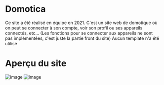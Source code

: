 # Domotica
Ce site a été réalisé en équipe en 2021.
C'est un site web de domotique où on peut se connecter à son compte, voir son profil ou ses appareils connectés, etc... (Les fonctions pour se connecter aux appareils ne sont pas implémentées, c'est juste la partie front du site)
Aucun template n'a été utilisé
# Aperçu du site
![image](https://user-images.githubusercontent.com/40769776/149327826-d0b1b6e2-3191-4afb-8188-28dd61c6d4f5.png)
![image](https://user-images.githubusercontent.com/40769776/149327927-f0d30e2b-e767-43da-92c0-7acfeb0fb871.png)
